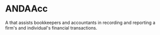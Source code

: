 # ANDAAcc
A that assists bookkeepers and accountants in recording and reporting a firm's and individual's financial transactions.
